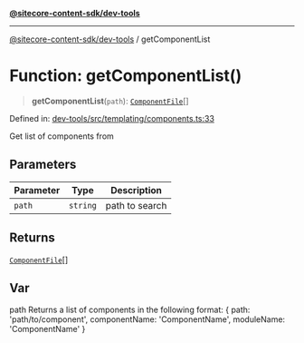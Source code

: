 [**@sitecore-content-sdk/dev-tools**](../README.md)

***

[@sitecore-content-sdk/dev-tools](../README.md) / getComponentList

# Function: getComponentList()

> **getComponentList**(`path`): [`ComponentFile`](../interfaces/ComponentFile.md)[]

Defined in: [dev-tools/src/templating/components.ts:33](https://github.com/Sitecore/xmc-jss-dev/blob/28923ef088ac4be62069deb221a0ddc7386ea85e/packages/dev-tools/src/templating/components.ts#L33)

Get list of components from

## Parameters

| Parameter | Type | Description |
| ------ | ------ | ------ |
| `path` | `string` | path to search |

## Returns

[`ComponentFile`](../interfaces/ComponentFile.md)[]

## Var

path
Returns a list of components in the following format:
{
 path: 'path/to/component',
 componentName: 'ComponentName',
 moduleName: 'ComponentName'
}
